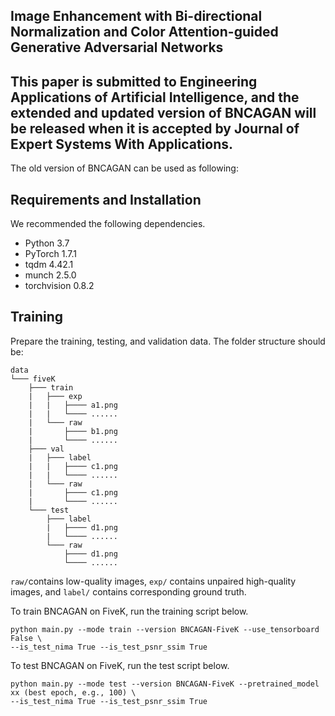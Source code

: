 ## Image Enhancement with Bi-directional Normalization and Color Attention-guided Generative Adversarial Networks

## This paper is submitted to Engineering Applications of Artificial Intelligence, and the extended and updated version of BNCAGAN will be released when it is accepted by Journal of Expert Systems With Applications.

The old version of BNCAGAN can be used as following:

## Requirements and Installation
We recommended the following dependencies.
*  Python 3.7
*  PyTorch 1.7.1
*  tqdm 4.42.1
*  munch 2.5.0
*  torchvision 0.8.2

## Training
Prepare the training, testing, and validation data. The folder structure should be:
```
data
└─── fiveK
	├─── train
	|	├─── exp
	|	|	├──── a1.png                  
	|	|	└──── ......
	|	└─── raw
	|		├──── b1.png                  
	|		└──── ......
	├─── val
	|	├─── label
	|	|	├──── c1.png                  
	|	|	└──── ......
	|	└─── raw
	|		├──── c1.png                  
	|		└──── ......
	└─── test
		├─── label
		| 	├──── d1.png                  
		| 	└──── ......
		└─── raw
			├──── d1.png                  
			└──── ......
```
```raw/```contains low-quality images, ```exp/``` contains unpaired high-quality images, and ```label/``` contains corresponding ground truth.

To train BNCAGAN on FiveK, run the training script below.
```
python main.py --mode train --version BNCAGAN-FiveK --use_tensorboard False \
--is_test_nima True --is_test_psnr_ssim True
```

To test BNCAGAN on FiveK, run the test script below.
```
python main.py --mode test --version BNCAGAN-FiveK --pretrained_model xx (best epoch, e.g., 100) \
--is_test_nima True --is_test_psnr_ssim True

```



